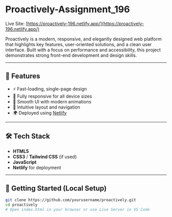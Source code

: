 # Proactively-Assignment_196

Live Site: [https://proactively-196.netlify.app/](https://proactively-196.netlify.app/)

Proactively is a modern, responsive, and elegantly designed web platform that highlights key features, user-oriented solutions, and a clean user interface. Built with a focus on performance and accessibility, this project demonstrates strong front-end development and design skills.

---

## 📌 Features

- ⚡ Fast-loading, single-page design
- 📱 Fully responsive for all device sizes
- 🎨 Smooth UI with modern animations
- 🧭 Intuitive layout and navigation
- 🌍 Deployed using [Netlify](https://www.netlify.com/)

---

## 🛠️ Tech Stack

- **HTML5**
- **CSS3** / **Tailwind CSS** (if used)
- **JavaScript**
- **Netlify** for deployment

---

## 🚀 Getting Started (Local Setup)

```bash
git clone https://github.com/yourusername/proactively.git
cd proactively
# Open index.html in your browser or use Live Server in VS Code
